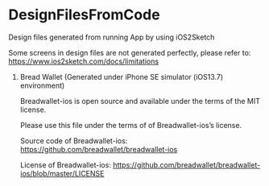 # DesignFilesFromCode
Design files generated from running App  by using iOS2Sketch

Some screens in design files are not generated perfectly, please refer to: https://www.ios2sketch.com/docs/limitations



1. Bread Wallet (Generated under iPhone SE simulator (iOS13.7) environment)

    Breadwallet-ios is open source and available under the terms of the MIT license.

    Please use this file under the terms of of Breadwallet-ios’s license.

    Source code of Breadwallet-ios:  https://github.com/breadwallet/breadwallet-ios

    License of Breadwallet-ios:  https://github.com/breadwallet/breadwallet-ios/blob/master/LICENSE
    
    

  
